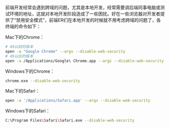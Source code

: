前端开发经常会遇到跨域的问题，尤其是本地开发，经常需要调后端同事电脑或测试环境的地址，这就对本地开发阶段造成了一些困扰。好在一些浏览器对开发者提供了“禁用安全模式”，前端ER们在本地开发的时候就不用考虑跨域的问题了，各终端的命令如下：

Mac下的Chrome：
```bash
# 49以前的版本
open -a "Google Chrome" --args --disable-web-security
# 49以后的版本
open -a /Applications/Google\ Chrome.app --args --disable-web-security --user-data-dir
```

Windows下的Chrome：
```bash
chrome.exe --disable-web-security
```

Mac下的Safari：
```bash
open -a '/Applications/Safari.app' --args --disable-web-security
```

Windows下的Safari：
```bash
C:\Program Files\Safari\Safari.exe --disable-web-security
```
